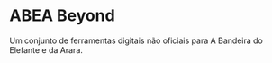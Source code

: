 # ABEA Beyond

Um conjunto de ferramentas digitais não oficiais para A Bandeira do Elefante e da Arara.